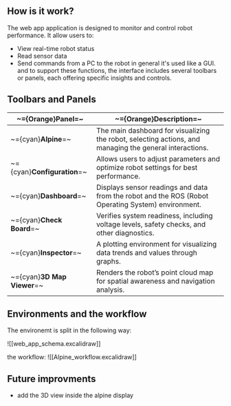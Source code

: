 ## How is it work?
The web app application is designed to monitor and control robot performance. It allow users to: 

- View real-time robot status
- Read sensor data
- Send commands from a PC to the robot
in general it's used like a GUI. and to support these functions, the interface includes several toolbars or panels, each offering specific insights and controls.
## Toolbars and Panels

| **~={Orange}Panel=~**       | ~={Orange}**Description**=~                                                                             |
| --------------------------- | ------------------------------------------------------------------------------------------------------- |
| ~={cyan}**Alpine**=~        | The main dashboard for visualizing the robot, selecting actions, and managing the general interactions. |
| ~={cyan}**Configuration**=~ | Allows users to adjust parameters and optimize robot settings for best performance.                     |
| ~={cyan}**Dashboard**=~     | Displays sensor readings and data from the robot and the ROS (Robot Operating System) environment.      |
| ~={cyan}**Check Board**=~   | Verifies system readiness, including voltage levels, safety checks, and other diagnostics.              |
| ~={cyan}**Inspector**=~     | A plotting environment for visualizing data trends and values through graphs.                           |
| ~={cyan}**3D Map Viewer**=~ | Renders the robot’s point cloud map for spatial awareness and navigation analysis.                      |

## Environments and the workflow

The environemt is split in the following way: 

![[web_app_schema.excalidraw]]

the workflow:
![[Alpine_workflow.excalidraw]]
## Future improvments
- add the 3D view inside the alpine display


